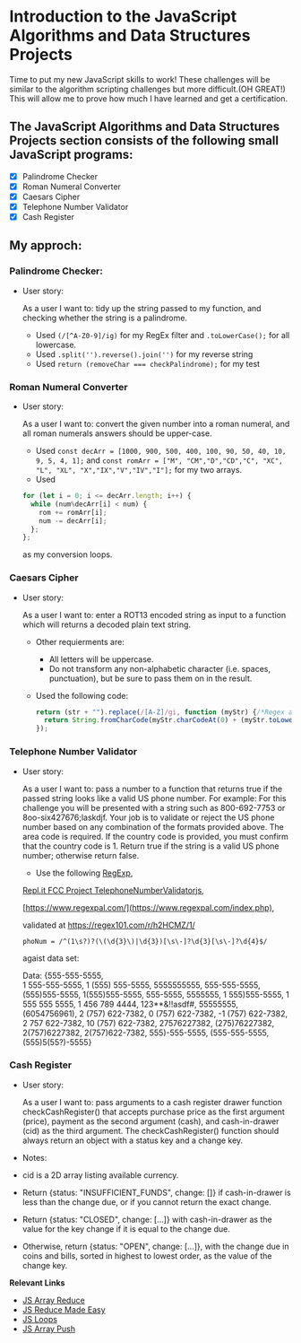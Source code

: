# Introduction to the JavaScript Algorithms and Data Structures Projects

Time to put my new JavaScript skills to work! These challenges will be similar to the algorithm scripting challenges but more difficult.(OH GREAT!) This will allow me to prove how much I have learned and get a certification.

## The JavaScript Algorithms and Data Structures Projects section consists of the following small JavaScript programs:

  - [X] Palindrome Checker
  - [X] Roman Numeral Converter
  - [X] Caesars Cipher
  - [X] Telephone Number Validator
  - [X] Cash Register
  
## My approch:

### Palindrome Checker:

* User story:

  As a user I want to: tidy up the string passed to my function, and checking whether the string is a palindrome.

  * Used `(/[^A-Z0-9]/ig)` for my RegEx filter and `.toLowerCase();` for all lowercase.
  * Used `.split('').reverse().join('')` for my reverse string
  * Used `return (removeChar === checkPalindrome);` for my test

### Roman Numeral Converter


* User story:

  As a user I want to: convert the given number into a roman numeral, and all roman numerals answers should be upper-case.
  
  * Used `const decArr = [1000, 900, 500, 400, 100, 90, 50, 40, 10, 9, 5, 4, 1];` and `const romArr = ["M", "CM","D","CD","C", "XC", "L", "XL", "X","IX","V","IV","I"];` for my two arrays.
  * Used
  ```javascript
  for (let i = 0; i <= decArr.length; i++) {
    while (num%decArr[i] < num) {     
      rom += romArr[i];
      num -= decArr[i];
    };    
  }; 
  ```
  as my conversion loops.
  
### Caesars Cipher


* User story:

  As a user I want to: enter a ROT13 encoded string as input to a function which will returns a decoded plain text string.
  * Other requierments are: 
    * All letters will be uppercase. 
    * Do not transform any non-alphabetic character (i.e. spaces, punctuation), but be sure to pass them on in the result.
  
  * Used the following code:
    ```javascript
    return (str + "").replace(/[A-Z]/gi, function (myStr) {/*Regex and .replace*/
      return String.fromCharCode(myStr.charCodeAt(0) + (myStr.toLowerCase() < "n" ? 13 : -13));/* used 	ternary operator*/
    });
    ```  
  
  
### Telephone Number Validator


* User story:

  As a user I want to: pass a number to a function that returns true if the passed string looks like a valid US phone number.
  For example: For this challenge you will be presented with a string such as 800-692-7753 or 8oo-six427676;laskdjf. Your job is to validate or reject the US phone number based on any combination of the formats provided above. The area code is required. If the country code is provided, you must confirm that the country code is 1. Return true if the string is a valid US phone number; otherwise return false.
  * Use the following
  [RegExp](https://developer.mozilla.org/en-US/docs/Web/JavaScript/Reference/Global_Objects/RegExp),
  
  [Repl.it FCC Project TelephoneNumberValidatorjs](https://repl.it/@JohnJohnson2/FCCProjectTelephoneNumberValidatorjs),
  
  [https://www.regexpal.com/](https://www.regexpal.com/index.php),
  
  validated at https://regex101.com/r/h2HCMZ/1/
  ```
  phoNum = /^(1\s?)?(\(\d{3}\)|\d{3})[\s\-]?\d{3}[\s\-]?\d{4}$/ 
  ```
  agaist data set:
  
  Data: {555-555-5555,  
1 555-555-5555, 
1 (555) 555-5555, 
5555555555, 
555-555-5555, 
(555)555-5555, 
1(555)555-5555, 
555-5555, 
5555555, 
1 555)555-5555, 
1 555 555 5555, 
1 456 789 4444, 
123**&!!asdf#, 
55555555, 
(6054756961), 
2 (757) 622-7382, 
0 (757) 622-7382, 
-1 (757) 622-7382, 
2 757 622-7382, 
10 (757) 622-7382, 
27576227382, 
(275)76227382, 
2(757)6227382, 
2(757)622-7382, 
555)-555-5555, 
(555-555-5555, 
(555)5(55?)-5555}
  
  
  
  
### Cash Register


* User story:

  As a user I want to: pass arguments to a cash register drawer function checkCashRegister() that accepts purchase price as the first argument (price), payment as the second argument (cash), and cash-in-drawer (cid) as the third argument. The checkCashRegister() function should always return an object with a status key and a change key.
  
 * Notes: 
  
  * cid is a 2D array listing available currency.
  
  * Return {status: "INSUFFICIENT_FUNDS", change: []} if cash-in-drawer is less than the change due, or if you cannot return the exact change.

  * Return {status: "CLOSED", change: [...]} with cash-in-drawer as the value for the key change if it is equal to the change due.

  * Otherwise, return {status: "OPEN", change: [...]}, with the change due in coins and bills, sorted in highest to lowest order, as the value of the change key.
  
**Relevant Links**
* [JS Array Reduce](https://forum.freecodecamp.org/t/javascript-array-prototype-reduce/14299)
* [JS Reduce Made Easy](https://forum.freecodecamp.org/t/using-array-prototype-reduce-to-reduce-conceptual-boilerplate-for-problems-on-arrays/14687)
* [JS Loops](https://forum.freecodecamp.org/t/javascript-loops/14681)
* [JS Array Push](https://forum.freecodecamp.org/t/javascript-array-prototype-push/14298)
  
  
  
